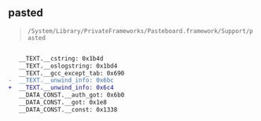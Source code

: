 ## pasted

> `/System/Library/PrivateFrameworks/Pasteboard.framework/Support/pasted`

```diff

   __TEXT.__cstring: 0x1b4d
   __TEXT.__oslogstring: 0x1bd4
   __TEXT.__gcc_except_tab: 0x690
-  __TEXT.__unwind_info: 0x6bc
+  __TEXT.__unwind_info: 0x6c4
   __DATA_CONST.__auth_got: 0x6b0
   __DATA_CONST.__got: 0x1e8
   __DATA_CONST.__const: 0x1338

```
